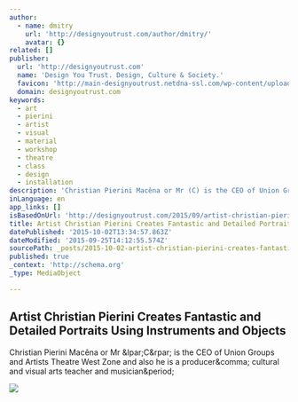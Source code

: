 ```yaml
---
author:
  - name: dmitry
    url: 'http://designyoutrust.com/author/dmitry/'
    avatar: {}
related: []
publisher:
  url: 'http://designyoutrust.com'
  name: 'Design You Trust. Design, Culture & Society.'
  favicon: 'http://main-designyoutrust.netdna-ssl.com/wp-content/uploads/2015/08/cropped-logo-192x192.png'
  domain: designyoutrust.com
keywords:
  - art
  - pierini
  - artist
  - visual
  - material
  - workshop
  - theatre
  - class
  - design
  - installation
description: 'Christian Pierini Macêna or Mr (C) is the CEO of Union Groups and Artists Theatre West Zone and also he is a producer, cultural and visual arts teacher and musician.'
inLanguage: en
app_links: []
isBasedOnUrl: 'http://designyoutrust.com/2015/09/artist-christian-pierini-creates-fantastic-and-detailed-portraits-using-instruments-and-objects/'
title: Artist Christian Pierini Creates Fantastic and Detailed Portraits Using Instruments and Objects
datePublished: '2015-10-02T13:34:57.863Z'
dateModified: '2015-09-25T14:12:55.574Z'
sourcePath: _posts/2015-10-02-artist-christian-pierini-creates-fantastic-and-detailed-port.md
published: true
_context: 'http://schema.org'
_type: MediaObject

---
```

<article style=""><h1>Artist Christian Pierini Creates Fantastic and Detailed Portraits Using Instruments and Objects</h1><p>Christian Pierini Macêna or Mr &amp;lpar;C&amp;rpar; is the CEO of Union Groups and Artists Theatre West Zone and also he is a producer&amp;comma; cultural and visual arts teacher and musician&amp;period;</p><img src="http://main-designyoutrust.netdna-ssl.com/wp-content/uploads/2015/09/111115.jpg" /></article>